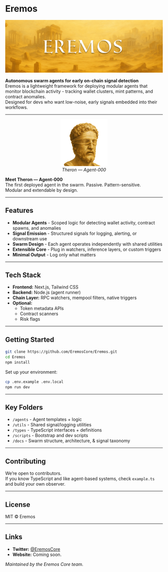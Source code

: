 # Eremos

![Eremos](docs/banner1.jpg)

**Autonomous swarm agents for early on-chain signal detection**  
Eremos is a lightweight framework for deploying modular agents that monitor blockchain activity - tracking wallet clusters, mint patterns, and contract anomalies.  
Designed for devs who want low-noise, early signals embedded into their workflows.

---

<p align="center">
  <img src="docs/theronTPhd.png" alt="Agent Theron" width="150"/><br/>
  <em>Theron — Agent-000</em>
</p>

**Meet Theron — Agent-000**  
The first deployed agent in the swarm. Passive. Pattern-sensitive.  
Modular and extendable by design.

---

## Features

- **Modular Agents** - Scoped logic for detecting wallet activity, contract spawns, and anomalies  
- **Signal Emission** - Structured signals for logging, alerting, or downstream use  
- **Swarm Design** - Each agent operates independently with shared utilities  
- **Extensible Core** - Plug in watchers, inference layers, or custom triggers  
- **Minimal Output** - Log only what matters

---

## Tech Stack

- **Frontend:** Next.js, Tailwind CSS  
- **Backend:** Node.js (agent runner)  
- **Chain Layer:** RPC watchers, mempool filters, native triggers  
- **Optional:**  
  - Token metadata APIs  
  - Contract scanners  
  - Risk flags

---

## Getting Started

```bash
git clone https://github.com/EremosCore/Eremos.git
cd Eremos
npm install
```

Set up your environment:

```bash
cp .env.example .env.local
npm run dev
```

---

## Key Folders

- `/agents` - Agent templates + logic  
- `/utils` - Shared signal/logging utilities  
- `/types` - TypeScript interfaces + definitions  
- `/scripts` - Bootstrap and dev scripts  
- `/docs` - Swarm structure, architecture, & signal taxonomy

---

## Contributing

We’re open to contributors.  
If you know TypeScript and like agent-based systems, check `example.ts` and build your own observer.

---

## License

MIT © Eremos

---

## Links

- **Twitter:** [@EremosCore](https://x.com/EremosCore)  
- **Website:** Coming soon.

_Maintained by the Eremos Core team._
